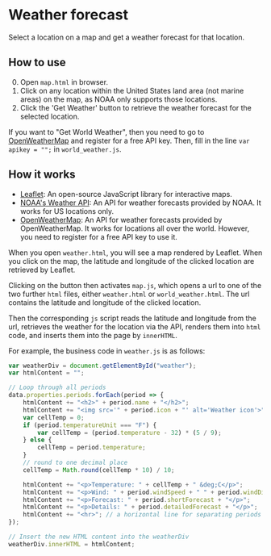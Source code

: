 # Weather forecast

Select a location on a map and get a weather forecast for that location.

## How to use

0. Open `map.html` in browser.
1. Click on any location within the United States land area (not marine areas) on the map, as NOAA only supports those locations.
2. Click the 'Get Weather' button to retrieve the weather forecast for the selected location.

If you want to "Get World Weather", then you need to go to [OpenWeatherMap](https://openweathermap.org/) and register for a free API key. Then, fill in the line `var apikey = "";` in `world_weather.js`.

## How it works

- [Leaflet](https://leafletjs.com/): An open-source JavaScript library for interactive maps.
- [NOAA's Weather API](https://www.weather.gov/documentation/services-web-api): An API for weather forecasts provided by NOAA. It works for US locations only.
- [OpenWeatherMap](https://openweathermap.org/): An API for weather forecasts provided by OpenWeatherMap. It works for locations all over the world. However, you need to register for a free API key to use it.

When you open `weather.html`, you will see a map rendered by Leaflet. When you click on the map, the latitude and longitude of the clicked location are retrieved by Leaflet. 

Clicking on the button then activates `map.js`, which opens a url to one of the two further `html` files, either `weather.html` or `world_weather.html`. The url contains the latitude and longitude of the clicked location.

Then the corresponding `js` script reads the latitude and longitude from the url, retrieves the weather for the location via the API, renders them into `html` code, and inserts them into the page by `innerHTML`.

For example, the business code in `weather.js` is as follows:

```js
var weatherDiv = document.getElementById("weather");
var htmlContent = "";

// Loop through all periods
data.properties.periods.forEach(period => {
    htmlContent += "<h2>" + period.name + "</h2>";
    htmlContent += "<img src='" + period.icon + "' alt='Weather icon'>";
    var cellTemp = 0;
    if (period.temperatureUnit === "F") {
        var cellTemp = (period.temperature - 32) * (5 / 9);
    } else {
        cellTemp = period.temperature;
    }
    // round to one decimal place
    cellTemp = Math.round(cellTemp * 10) / 10;

    htmlContent += "<p>Temperature: " + cellTemp + " &deg;C</p>";
    htmlContent += "<p>Wind: " + period.windSpeed + " " + period.windDirection + "</p>";
    htmlContent += "<p>Forecast: " + period.shortForecast + "</p>";
    htmlContent += "<p>Details: " + period.detailedForecast + "</p>";
    htmlContent += "<hr>"; // a horizontal line for separating periods
});

// Insert the new HTML content into the weatherDiv
weatherDiv.innerHTML = htmlContent;
```